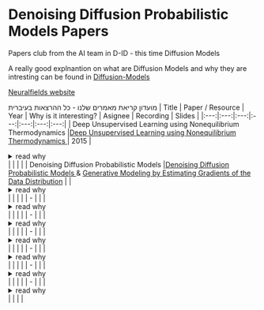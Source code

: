 # Denoising Diffusion Probabilistic Models Papers
Papers club from the AI team in D-ID  - this time Diffusion Models

A really good explnantion on what are Diffusion Models and why they are intresting can be found in [Diffusion-Models](https://www.youtube.com/watch?v=cS6JQpEY9cs&t=5518s&ab_channel=ArashVahdat)

[Neuralfields website](https://neuralfields.cs.brown.edu/index.html)

מועדון קריאת מאמרים שלנו - כל ההרצאות בעיברית
| Title | Paper / Resource | Year | Why is it interesting? | Asignee | Recording | Slides |
|:---:|:---:|:---:|:---:|:---:|:---:|:---:|
| Deep Unsupervised Learning using Nonequilibrium Thermodynamics
 |[Deep Unsupervised Learning using Nonequilibrium Thermodynamics
](https://arxiv.org/abs/1503.03585) | 2015 | <details><summary>read why</summary></details> | []() | | |
| Denoising Diffusion Probabilistic Models
 |[Denoising Diffusion Probabilistic Models
](https://arxiv.org/abs/2006.11239) & [Generative Modeling by Estimating Gradients of the Data Distribution](https://arxiv.org/abs/1907.05600) |  | <details><summary>read why</summary></details> | []() | | |
| - |[]() |  | <details><summary>read why</summary></details> | []() | | |
| - |[]() |  | <details><summary>read why</summary></details> | []() | | |
| - |[]() |  | <details><summary>read why</summary></details> | []() | | |
| - |[]() |  | <details><summary>read why</summary></details> | []() | | |
| - |[]() |  | <details><summary>read why</summary></details> | []() | | |
| - |[]() |  | <details><summary>read why</summary></details> | []() | | |
